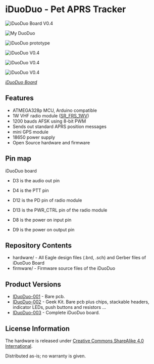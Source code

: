 iDuoDuo - Pet APRS Tracker
=======================================

![iDuoDuo Board V0.4](hardware/V0.4/iDuoDuo-APRS-Tracker-layout.png)

![My DuoDuo](doc/iDuoDuo.jpg)

![iDuoDuo prototype](doc/iDuoDuo-00.jpg)

![iDuoDuo V0.4](doc/iDuoDuo-01.jpg)

![iDuoDuo V0.4](doc/iDuoDuo-02.jpg)

![iDuoDuo V0.4](doc/iDuoDuo-03.jpg)


[*iDuoDuo Board*](http://jackslab.org/)


Features
-------------------
* ATMEGA328p MCU, Arduino compatible
* 1W VHF radio module ([SR_FRS_1WV](https://item.taobao.com/item.htm?id=21278567784))
* 1200 bauds AFSK using 8-bit PWM
* Sends out standard APRS position messages
* mini GPS module
* 18650 power supply
* Open Source hardware and firmware 


Pin map
-------------------
iDuoDuo board

* D3 is the audio out pin
* D4 is the PTT pin
* D12 is the PD pin of radio module
* D13 is the PWR_CTRL pin of the radio module

* D8 is the power on input pin
* D9 is the power on output pin


Repository Contents
-------------------
* hardware/ - All Eagle design files (.brd, .sch) and Gerber files of iDuoDuo Board 
* firmware/ - Firmware source files of the iDuoDuo


Product Versions
----------------
* [IDuoDuo-001](http://www.jackslab.org/) - Bare pcb.
* [IDuoDuo-002](http://www.jackslab.org/) - Geek Kit. Bare pcb plus chips, stackable headers, indicator LEDs, push buttons and resistors ...
* [IDuoDuo-003](http://www.jackslab.org/) - Complete iDuoDuo board.


License Information
-------------------
The hardware is released under [Creative Commons ShareAlike 4.0 International](https://creativecommons.org/licenses/by-sa/4.0/).

Distributed as-is; no warranty is given.
